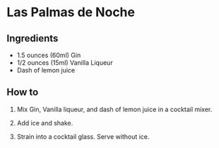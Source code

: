 # Las Palmas de Noche

## Ingredients

* 1.5 ounces (60ml) Gin
* 1/2 ounces (15ml) Vanilla Liqueur
* Dash of lemon juice

## How to

1. Mix Gin, Vanilla liqueur, and dash of lemon juice in a cocktail mixer.

2. Add ice and shake.

3. Strain into a cocktail glass. Serve without ice.
